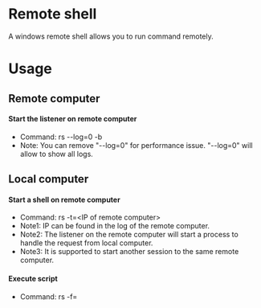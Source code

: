Remote shell
============

A windows remote shell allows you to run command remotely.

Usage
=====
## Remote computer
#### Start the listener on remote computer
* Command: rs --log=0 -b
* Note: You can remove "--log=0" for performance issue. "--log=0" will allow to show all logs.

## Local computer
#### Start a shell on remote computer
* Command: rs -t=\<IP of remote computer\>
* Note1: IP can be found in the log of the remote computer.
* Note2: The listener on the remote computer will start a process to handle the request from local computer.
* Note3: It is supported to start another session to the same remote computer.
#### Execute script
* Command: rs -f=<script file name> -action=<action parameter of the script>
* Script example:
```proto
name: "test_deploy"
resource {
  files: "orz.c"
  files: "abc.dll"
}
deploys {
  hosts: "192.168.0.1"
  hosts: "192.168.0.2"
  target_dir: "test_deploy"
  deploy: "g++ test_deploy/orz.c -o test_deploy/orz.exe"
  deploy: "test_deploy\\orz.exe
}
```

Command reference
=================
## Command option
* option \<option1\> \<option2\> ...
  * wait_for_command: for each command wait for the remote process to stop.
  * remote_show_output, remote_show_error: whether to show the output / error output on remote process.
  * local_show_output, local_show_error: whether to show the output / error output on local shell. if wait_for_command is false, these two options will not take effect.
  * no_wait_for_command, no_remote_show_output, no_remote_show_error, no_local_show_output, no_local_show_error: the corresponding opposite options.

## DOS commands
All dos command is supported, please enter it directly.

## Run the commands on the local computer
* Just put l and a space before the command you want to run. e.g. l dir will run dir command locally.

## File operation
* fs \<local file path 1\> \<local file path 2\> ...: send the files to remote computer. The target dir is the current dir of remote prodcess.
* fst \<local file path 1\> \<remote file path 1\> \<local file path 2\> \<remote file path 2\> ...: send one file to remote computer while the remote path is specified.
* fg \<remote file path 1\> \<remote file path 2\> ...: get the files from remote computer.
* fgt \<remote file path 1\> \<local file path 1\> \<remote file path 2\> \<local file path 2\> ...: get the files from remote computer while the local path is specified.

## Exit remote shell
* exit or q to quit.
